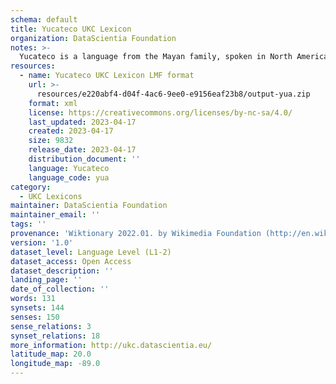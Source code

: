 ```yaml
---
schema: default
title: Yucateco UKC Lexicon
organization: DataScientia Foundation
notes: >-
  Yucateco is a language from the Mayan family, spoken in North America. The UKC Lexicon of Yucateco is represented as a lexico-semantic network. It consists of words, word senses, synsets, as well as sense-level and synset-level relationships.
resources:
  - name: Yucateco UKC Lexicon LMF format
    url: >-
      resources/e220abf4-d04f-4ac6-9ee0-e9156eaf23b8/output-yua.zip
    format: xml
    license: https://creativecommons.org/licenses/by-nc-sa/4.0/
    last_updated: 2023-04-17
    created: 2023-04-17
    size: 9832
    release_date: 2023-04-17
    distribution_document: ''
    language: Yucateco
    language_code: yua
category:
  - UKC Lexicons
maintainer: DataScientia Foundation
maintainer_email: ''
tags: ''
provenance: 'Wiktionary 2022.01. by Wikimedia Foundation (http://en.wiktionary.org); CogNet 2.1 by Khuyagbaatar Batsuren, National University of Mongolia (http://cognet.ukc.disi.unitn.it); KinDiv: Kinship Diversity 1.0 by Temuulen Khishigsuren (http://ukc.disi.unitn.it/index.php/kinship/); UniMet: Universal Metonymy 1.0 by Temuulen Khishigsuren and Gábor Bella (http://ukc.disi.unitn.it/index.php/metonymy/); MorphyNet 2.0 by Gábor Bella and Khuyagbaatar Batsuren (http://ukc.disi.unitn.it/index.php/morphynet/); Native Languages of the Americas 2021.11. by Laura Redish and Orrin Lewis (http://www.native-languages.org); Princeton WordNet 2.1 by Princeton University (https://wordnet.princeton.edu)'
version: '1.0'
dataset_level: Language Level (L1-2)
dataset_access: Open Access
dataset_description: ''
landing_page: ''
date_of_collection: ''
words: 131
synsets: 144
senses: 150
sense_relations: 3
synset_relations: 18
more_information: http://ukc.datascientia.eu/
latitude_map: 20.0
longitude_map: -89.0
---
```

